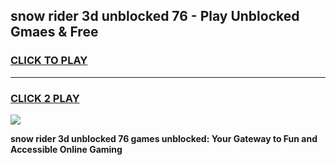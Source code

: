 
## snow rider 3d unblocked 76 - Play Unblocked Gmaes & Free
<h3>
<a href="https://news.freeplayer.one?title=snow_rider_3d_unblocked_76&ref=16F">CLICK TO PLAY</a></h3>
<hr>

<h3>
<a href="https://news.freeplayer.one?title=snow_rider_3d_unblocked_76&ref=16F">CLICK 2 PLAY</a>
  
</h3>

<a href="https://news.freeplayer.one?title=snow_rider_3d_unblocked_76&ref=16F/"><img src="https://clearcache.store/games.png"></a>


**snow rider 3d unblocked 76 games unblocked: Your Gateway to Fun and Accessible Online Gaming**
